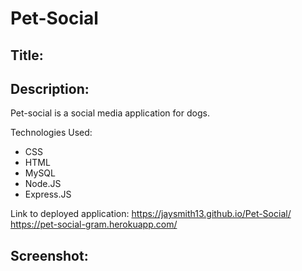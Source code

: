 # Pet-Social

## Title:


## Description:
Pet-social is a social media application for dogs.



Technologies Used:
* CSS
* HTML
* MySQL
* Node.JS
* Express.JS

Link to deployed application:
https://jaysmith13.github.io/Pet-Social/
https://pet-social-gram.herokuapp.com/

## Screenshot:
